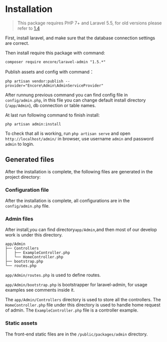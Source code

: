 # Installation

> This package requires PHP 7+ and Laravel 5.5, for old versions please refer to [1.4](http://laravel-admin.org/docs/v1.4/#/)

First, install laravel, and make sure that the database connection settings are correct.

Then install require this package with command:

```
composer require encore/laravel-admin "1.5.*"
```

Publish assets and config with command：

```
php artisan vendor:publish --provider="Encore\Admin\AdminServiceProvider"
```

After runnung previous command you can find config file in `config/admin.php`, in this file you can change default
install directory (```/app/Admin```), db connection or table names.

At last run following command to finish install:

```
php artisan admin:install
```

To check that all is working, run `php artisan serve` and open `http://localhost/admin/` in browser, use
username `admin` and password `admin` to login.

## Generated files

After the installation is complete, the following files are generated in the project directory:

### Configuration file

After the installation is complete, all configurations are in the `config/admin.php` file.

### Admin files

After install,you can find directory`app/Admin`,and then most of our develop work is under this directory.

```
app/Admin
├── Controllers
│   ├── ExampleController.php
│   └── HomeController.php
├── bootstrap.php
└── routes.php
```

`app/Admin/routes.php` is used to define routes.

`app/Admin/bootstrap.php` is bootstrapper for laravel-admin, for usage examples see comments inside it.

The `app/Admin/Controllers` directory is used to store all the controllers. The `HomeController.php` file under this
directory is used to handle home request of admin. The `ExampleController.php` file is a controller example.

### Static assets

The front-end static files are in the `/public/packages/admin` directory.
